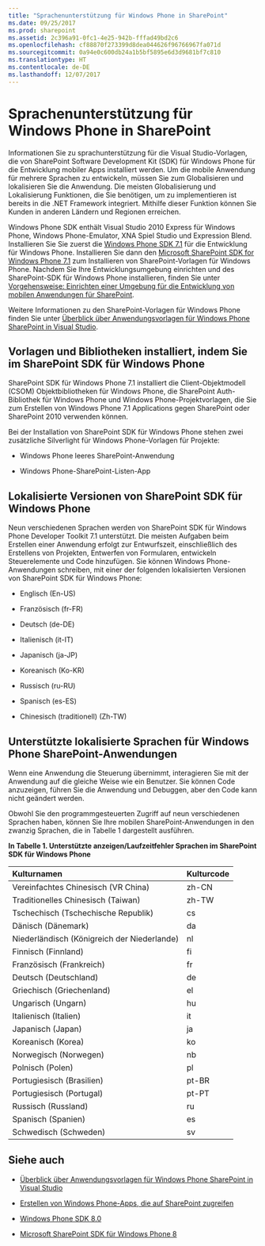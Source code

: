 ```yaml
---
title: "Sprachenunterstützung für Windows Phone in SharePoint"
ms.date: 09/25/2017
ms.prod: sharepoint
ms.assetid: 2c396a91-0fc1-4e25-942b-fffad49bd2c6
ms.openlocfilehash: cf88870f273399d8dea044626f96766967fa071d
ms.sourcegitcommit: 0a94e0c600db24a1b5bf5895e6d3d9681bf7c810
ms.translationtype: HT
ms.contentlocale: de-DE
ms.lasthandoff: 12/07/2017
---
```

# <a name="language-support-for-windows-phone-in-sharepoint"></a>Sprachenunterstützung für Windows Phone in SharePoint
Informationen Sie zu sprachunterstützung für die Visual Studio-Vorlagen, die von SharePoint Software Development Kit (SDK) für Windows Phone für die Entwicklung mobiler Apps installiert werden. Um die mobile Anwendung für mehrere Sprachen zu entwickeln, müssen Sie zum Globalisieren und lokalisieren Sie die Anwendung. Die meisten Globalisierung und Lokalisierung Funktionen, die Sie benötigen, um zu implementieren ist bereits in die .NET Framework integriert. Mithilfe dieser Funktion können Sie Kunden in anderen Ländern und Regionen erreichen.
  
    
    

Windows Phone SDK enthält Visual Studio 2010 Express für Windows Phone, Windows Phone-Emulator, XNA Spiel Studio und Expression Blend. Installieren Sie Sie zuerst die  [Windows Phone SDK 7.1](http://www.microsoft.com/en-us/download/details.aspx?id=27570) für die Entwicklung für Windows Phone. Installieren Sie dann den [Microsoft SharePoint SDK for Windows Phone 7.1](http://www.microsoft.com/en-us/download/details.aspx?id=30476) zum Installieren von SharePoint-Vorlagen für Windows Phone. Nachdem Sie Ihre Entwicklungsumgebung einrichten und des SharePoint-SDK für Windows Phone installieren, finden Sie unter  [Vorgehensweise: Einrichten einer Umgebung für die Entwicklung von mobilen Anwendungen für SharePoint](how-to-set-up-an-environment-for-developing-mobile-apps-for-sharepoint.md).
  
    
    

Weitere Informationen zu den SharePoint-Vorlagen für Windows Phone finden Sie unter  [Überblick über Anwendungsvorlagen für Windows Phone SharePoint in Visual Studio](overview-of-windows-phone-sharepoint-application-templates-in-visual-studio.md).
## <a name="templates-and-libraries-installed-by-the-sharepoint-sdk-for-windows-phone"></a>Vorlagen und Bibliotheken installiert, indem Sie im SharePoint SDK für Windows Phone
<a name="LanguageSupportForWindowsPhoneForSharePoint2013_TemplatesInstalledBySharePointSDKForWindowsPhone"> </a>

SharePoint SDK für Windows Phone 7.1 installiert die Client-Objektmodell (CSOM) Objektbibliotheken für Windows Phone, die SharePoint Auth-Bibliothek für Windows Phone und Windows Phone-Projektvorlagen, die Sie zum Erstellen von Windows Phone 7.1 Applications gegen SharePoint oder SharePoint 2010 verwenden können.
  
    
    
Bei der Installation von SharePoint SDK für Windows Phone stehen zwei zusätzliche Silverlight für Windows Phone-Vorlagen für Projekte:
  
    
    

- Windows Phone leeres SharePoint-Anwendung
    
  
- Windows Phone-SharePoint-Listen-App
    
  

## <a name="localized-versions-of-the-sharepoint-sdk-for-windows-phone"></a>Lokalisierte Versionen von SharePoint SDK für Windows Phone
<a name="LanguageSupportForWindowsPhoneForSharePoint2013_LocalizedVersionsOfSharePointSDKForWindowsPhone"> </a>

Neun verschiedenen Sprachen werden von SharePoint SDK für Windows Phone Developer Toolkit 7.1 unterstützt. Die meisten Aufgaben beim Erstellen einer Anwendung erfolgt zur Entwurfszeit, einschließlich des Erstellens von Projekten, Entwerfen von Formularen, entwickeln Steuerelemente und Code hinzufügen. Sie können Windows Phone-Anwendungen schreiben, mit einer der folgenden lokalisierten Versionen von SharePoint SDK für Windows Phone:
  
    
    

- Englisch (En-US)
    
  
- Französisch (fr-FR)
    
  
- Deutsch (de-DE)
    
  
- Italienisch (it-IT)
    
  
- Japanisch (ja-JP)
    
  
- Koreanisch (Ko-KR)
    
  
- Russisch (ru-RU)
    
  
- Spanisch (es-ES)
    
  
- Chinesisch (traditionell) (Zh-TW)
    
  

## <a name="supported-localized-languages-for-sharepoint-windows-phone-applications"></a>Unterstützte lokalisierte Sprachen für Windows Phone SharePoint-Anwendungen
<a name="bk_supplocallangs"> </a>

Wenn eine Anwendung die Steuerung übernimmt, interagieren Sie mit der Anwendung auf die gleiche Weise wie ein Benutzer. Sie können Code anzuzeigen, führen Sie die Anwendung und Debuggen, aber den Code kann nicht geändert werden.
  
    
    
Obwohl Sie den programmgesteuerten Zugriff auf neun verschiedenen Sprachen haben, können Sie Ihre mobilen SharePoint-Anwendungen in den zwanzig Sprachen, die in Tabelle 1 dargestellt ausführen.
  
    
    

**In Tabelle 1. Unterstützte anzeigen/Laufzeitfehler Sprachen im SharePoint SDK für Windows Phone**


|**Kulturnamen**|**Kulturcode**|
|:-----|:-----|
|Vereinfachtes Chinesisch (VR China)  <br/> |zh-CN  <br/> |
|Traditionelles Chinesisch (Taiwan)  <br/> |zh-TW  <br/> |
|Tschechisch (Tschechische Republik)  <br/> |cs  <br/> |
|Dänisch (Dänemark)  <br/> |da  <br/> |
|Niederländisch (Königreich der Niederlande)  <br/> |nl  <br/> |
|Finnisch (Finnland)  <br/> |fi  <br/> |
|Französisch (Frankreich)  <br/> |fr  <br/> |
|Deutsch (Deutschland)  <br/> |de  <br/> |
|Griechisch (Griechenland)  <br/> |el  <br/> |
|Ungarisch (Ungarn)  <br/> |hu  <br/> |
|Italienisch (Italien)  <br/> |it  <br/> |
|Japanisch (Japan)  <br/> |ja  <br/> |
|Koreanisch (Korea)  <br/> |ko  <br/> |
|Norwegisch (Norwegen)  <br/> |nb  <br/> |
|Polnisch (Polen)  <br/> |pl  <br/> |
|Portugiesisch (Brasilien)  <br/> |pt-BR  <br/> |
|Portugiesisch (Portugal)  <br/> |pt-PT  <br/> |
|Russisch (Russland)  <br/> |ru  <br/> |
|Spanisch (Spanien)  <br/> |es  <br/> |
|Schwedisch (Schweden)  <br/> |sv  <br/> |
   

## <a name="see-also"></a>Siehe auch
<a name="bk_addresources"> </a>


-  [Überblick über Anwendungsvorlagen für Windows Phone SharePoint in Visual Studio](overview-of-windows-phone-sharepoint-application-templates-in-visual-studio.md)
    
  
-  [Erstellen von Windows Phone-Apps, die auf SharePoint zugreifen](build-windows-phone-apps-that-access-sharepoint.md)
    
  
-  [Windows Phone SDK 8.0](http://www.microsoft.com/en-us/download/details.aspx?id=35471)
    
  
-  [Microsoft SharePoint SDK für Windows Phone 8](http://www.microsoft.com/en-us/download/details.aspx?id=36818)
    
  

  
    
    

